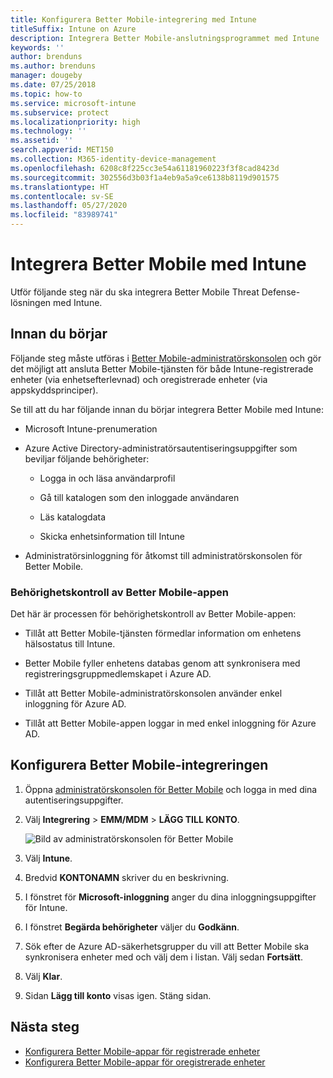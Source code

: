 ```yaml
---
title: Konfigurera Better Mobile-integrering med Intune
titleSuffix: Intune on Azure
description: Integrera Better Mobile-anslutningsprogrammet med Intune
keywords: ''
author: brenduns
ms.author: brenduns
manager: dougeby
ms.date: 07/25/2018
ms.topic: how-to
ms.service: microsoft-intune
ms.subservice: protect
ms.localizationpriority: high
ms.technology: ''
ms.assetid: ''
search.appverid: MET150
ms.collection: M365-identity-device-management
ms.openlocfilehash: 6208c8f225cc3e54a61181960223f3f8cad8423d
ms.sourcegitcommit: 302556d3b03f1a4eb9a5a9ce6138b8119d901575
ms.translationtype: HT
ms.contentlocale: sv-SE
ms.lasthandoff: 05/27/2020
ms.locfileid: "83989741"
---
```

# <a name="integrate-better-mobile-with-intune"></a>Integrera Better Mobile med Intune

Utför följande steg när du ska integrera Better Mobile Threat Defense-lösningen med Intune.

## <a name="before-you-begin"></a>Innan du börjar

Följande steg måste utföras i [Better Mobile-administratörskonsolen](https://aad.bmobi.net) och gör det möjligt att ansluta Better Mobile-tjänsten för både Intune-registrerade enheter (via enhetsefterlevnad) och oregistrerade enheter (via appskyddsprinciper).

Se till att du har följande innan du börjar integrera Better Mobile med Intune:

- Microsoft Intune-prenumeration

- Azure Active Directory-administratörsautentiseringsuppgifter som beviljar följande behörigheter:

  - Logga in och läsa användarprofil

  - Gå till katalogen som den inloggade användaren

  - Läs katalogdata

  - Skicka enhetsinformation till Intune

- Administratörsinloggning för åtkomst till administratörskonsolen för Better Mobile.

### <a name="better-mobile-app-authorization"></a>Behörighetskontroll av Better Mobile-appen

Det här är processen för behörighetskontroll av Better Mobile-appen:

- Tillåt att Better Mobile-tjänsten förmedlar information om enhetens hälsostatus till Intune.

- Better Mobile fyller enhetens databas genom att synkronisera med registreringsgruppmedlemskapet i Azure AD.

- Tillåt att Better Mobile-administratörskonsolen använder enkel inloggning för Azure AD.

- Tillåt att Better Mobile-appen loggar in med enkel inloggning för Azure AD.

## <a name="to-set-up-better-mobile-integration"></a>Konfigurera Better Mobile-integreringen

1. Öppna [administratörskonsolen för Better Mobile](https://aad.bmobi.net) och logga in med dina autentiseringsuppgifter.
2. Välj **Integrering** > **EMM/MDM** > **LÄGG TILL KONTO**.

     ![Bild av administratörskonsolen för Better Mobile](./media/better-mobile-mtd-connector-integration/better_mobile_console.png)

3. Välj **Intune**.
4. Bredvid **KONTONAMN** skriver du en beskrivning.
5. I fönstret för **Microsoft-inloggning** anger du dina inloggningsuppgifter för Intune.
6. I fönstret **Begärda behörigheter** väljer du **Godkänn**.
7. Sök efter de Azure AD-säkerhetsgrupper du vill att Better Mobile ska synkronisera enheter med och välj dem i listan. Välj sedan **Fortsätt**.
8. Välj **Klar**.
9. Sidan **Lägg till konto** visas igen. Stäng sidan.

## <a name="next-steps"></a>Nästa steg

- [Konfigurera Better Mobile-appar för registrerade enheter](mtd-apps-ios-app-configuration-policy-add-assign.md)
- [Konfigurera Better Mobile-appar för oregistrerade enheter](mtd-add-apps-unenrolled-devices.md)
